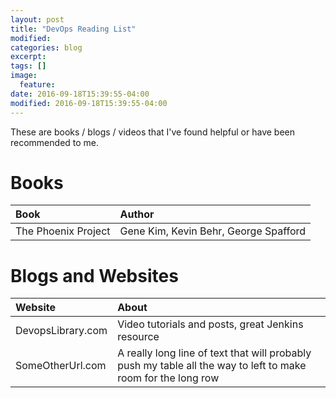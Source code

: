 ```yaml
---
layout: post
title: "DevOps Reading List"
modified:
categories: blog
excerpt:
tags: []
image:
  feature:
date: 2016-09-18T15:39:55-04:00
modified: 2016-09-18T15:39:55-04:00
---
```


These are books / blogs / videos that I've found helpful or have been recommended to me.

# Books

| Book | Author |
|:-----|:-------|
| The Phoenix Project | Gene Kim, Kevin Behr, George Spafford |

# Blogs and Websites

| Website | About |
|:--------|:------|
| DevopsLibrary.com | Video tutorials and posts, great Jenkins resource |
| SomeOtherUrl.com  | A really long line of text that will probably push my table all the way to left to make room for the long row |
